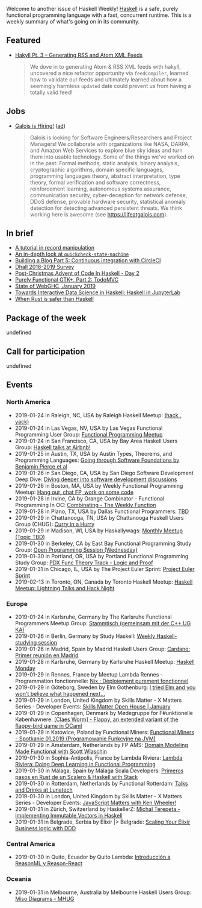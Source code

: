 <!-- 2019-01-24 unpublished -->

Welcome to another issue of Haskell Weekly!
[Haskell](https://www.haskell.org) is a safe, purely functional programming language with a fast, concurrent runtime.
This is a weekly summary of what's going on in its community.

## Featured

-   [Hakyll Pt. 3 – Generating RSS and Atom XML Feeds](https://robertwpearce.com/hakyll-pt-3-generating-rss-and-atom-xml-feeds.html)

    > We dove in to generating Atom & RSS XML feeds with hakyll, uncovered a nice refactor opportunity via `feedCompiler`, learned how to validate our feeds and ultimately learned about how a seemingly harmless `updated` date could prevent us from having a totally valid feed!

## Jobs

-   [Galois is Hiring!](https://workforcenow.adp.com/jobs/apply/posting.html?client=galois&ccId=19000101_000001&type=MP&lang=en_US) ([ad](https://haskellweekly.news/advertising.html))

    > Galois is looking for Software Engineers/Researchers and Project Managers! We collaborate with organizations like NASA, DARPA, and Amazon Web Services to explore blue sky ideas and turn them into usable technology. Some of the things we've worked on in the past: Formal methods, static analysis, binary analysis, cryptographic algorithms, domain specific languages, programming languages theory, abstract interpretation, type theory, formal verification and software correctness, reinforcement learning, autonomous systems assurance, communication security, cyber-deception for network defense, DDoS defense, provable hardware security, statistical anomaly detection for detecting advanced persistent threats. We think working here is awesome (see <https://lifeatgalois.com>).

## In brief

-   [A tutorial in record manipulation](https://gist.github.com/i-am-tom/479478d7ae163249b3092b9aaa668fc8/31490a3d84758f6a721823ad3972bff8c5094f12)
-   [An in-depth look at `quickcheck-state-machine`](https://www.well-typed.com/blog/2019/01/qsm-in-depth/)
-   [Building a Blog Part 5: Continuous integration with CircleCI](https://gaumala.com/posts/2019-01-22-continuous-integration-with-circle-ci.html)
-   [Dhall 2018-2019 Survey](https://docs.google.com/forms/d/e/1FAIpQLSfQApsRF-lv6UXE1IHCLiABHrN9VN4NO6Tz4h61mKSiw76pBQ/viewform)
-   [Post-Christmas Advent of Code In Haskell - Day 2](http://www.tpflug.me/2019/01/18/post-christmas-advent-pt2/)
-   [Purely Functional GTK+, Part 2: TodoMVC](https://haskell-at-work.com/episodes/2019-01-19-purely-functional-gtk-part-2-todo-mvc.html)
-   [State of WebGHC, January 2019](https://webghc.github.io/2019/01/18/state-of-webghc-january-2019.html)
-   [Towards Interactive Data Science in Haskell: Haskell in JupyterLab](https://www.tweag.io/posts/2019-01-23-jupyterlab-ihaskell.html)
-   [When Rust is safer than Haskell](https://www.fpcomplete.com/blog/when-rust-is-safer-than-haskell)

## Package of the week

undefined

## Call for participation

undefined

## Events

### North America

- 2019-01-24 in Raleigh, NC, USA by Raleigh Haskell Meetup: [(hack . yack)](https://www.meetup.com/Raleigh-Haskell-Meetup/events/nsfsnqyzcbgc/)
- 2019-01-24 in Las Vegas, NV, USA by Las Vegas Functional Programming User Group: [Functional Programming Meetup](https://www.meetup.com/las-vegas-functional-programming/events/jkznkqyzcbgc/)
- 2019-01-24 in San Francisco, CA, USA by Bay Area Haskell Users Group: [Haskell talks at Airbnb!](https://www.meetup.com/Bay-Area-Haskell-Users-Group/events/257325119/)
- 2019-01-25 in Austin, TX, USA by Austin Types, Theorems, and Programming Languages: [Going through Software Foundations by Benjamin Pierce et al](https://www.meetup.com/Austin-Types-Theorems-and-Programming-Languages/events/jfkqlnyzcbhc/)
- 2019-01-26 in San Diego, CA, USA by San Diego Software Development Deep Dive: [Diving deeper into software development discussions ](https://www.meetup.com/San-Diego-Software-Development-Deep-Dive/events/mtzbkqyzcbjc/)
- 2019-01-26 in Boston, MA, USA by Weekly Functional Programming Meetup: [Hang out, chat FP, work on some code](https://www.meetup.com/Weekly-Functional-Programming-Meetup/events/vdlnqpyzcbjc/)
- 2019-01-28 in Irvine, CA by Orange Combinator - Functional Programming In OC: [Combinating - The Weekly Function](https://www.meetup.com/orange-combinator/events/lxvjrpyzcblc/)
- 2019-01-28 in Plano, TX, USA by Dallas Functional Programmers: [TBD](https://www.meetup.com/Dallas-Functional-Programmers/events/mrmnmqyzcblc/)
- 2019-01-29 in Chattanooga, TN, USA by Chattanooga Haskell Users Group (CHUG): [Curry in a Hurry](https://www.meetup.com/chaskell/events/257588598/)
- 2019-01-29 in Madison, WI, USA by Haskallywags: [Monthly Meetup (Topic TBD)](https://www.meetup.com/Haskallywags/events/258126764/)
- 2019-01-30 in Berkeley, CA by East Bay Functional Programming Study Group: [Open Programming Session (Wednesday)](https://www.meetup.com/eastbayfunctionalprogramming/events/wmzxpqyzcbnc/)
- 2019-01-30 in Portland, OR, USA by Portland Functional Programming Study Group: [PDX Func Theory Track - Logic and Proof](https://www.meetup.com/Portland-Functional-Programming-Study-Group/events/mpwwbqyzcbfc/)
- 2019-01-31 in Chicago, IL, USA by The Project Euler Sprint: [Project Euler Sprint](https://www.meetup.com/Project-Euler-Sprint/events/ngwzxmyzcbpc/)
- 2019-02-13 in Toronto, ON, Canada by Toronto Haskell Meetup: [Haskell Meetup: Lightning Talks and Hack Night](https://www.meetup.com/meetup-group-evRITRtT/events/258082340/)

### Europe

- 2019-01-24 in Karlsruhe, Germany by The Karlsruhe Functional Programmers Meetup Group: [Stammtisch (gemeinsam mit der C++ UG KA)](https://www.meetup.com/The-Karlsruhe-Functional-Programmers-Meetup-Group/events/wlkqmqyzcbgc/)
- 2019-01-26 in Berlin, Germany by Study Haskell: [Weekly Haskell-studying session](https://www.meetup.com/Study-Haskell/events/nmbsmqyzcbjc/)
- 2019-01-26 in Madrid, Spain by Madrid Haskell Users Group: [Cardano: Primer reunión en Madrid](https://www.meetup.com/Haskell-MAD/events/257956525/)
- 2019-01-28 in Karlsruhe, Germany by Karlsruhe Haskell Meetup: [Haskell Monday](https://www.meetup.com/Karlsruhe-Haskell-Meetup/events/twnxpqyzcblc/)
- 2019-01-29 in Rennes, France by Meetup Lambda Rennes - Programmation fonctionnelle: [Nix : Déploiement purement fonctionnel](https://www.meetup.com/Meetup-Lambda-Rennes-Programmation-fonctionnelle/events/257258435/)
- 2019-01-29 in Göteborg, Sweden by Elm Gothenburg: [I tried Elm and you won't believe what happened next...](https://www.meetup.com/Elm-Gothenburg/events/258068475/)
- 2019-01-29 in London, United Kingdom by Skills Matter - X Matters Series - Developer Events: [Skills Matter Open House | January](https://www.meetup.com/skillsmatter/events/257926162/)
- 2019-01-29 in Copenhagen, Denmark by Mødegruppe for F#unktionelle Københavnere: [[Claes Worm] - Flappy, an extended variant of the flappy-bird game in OCaml](https://www.meetup.com/MoedegruppeFunktionelleKoebenhavnere/events/rqbcdlyzcbmc/)
- 2019-01-29 in Katowice, Poland by Functional Miners: [Functional Miners - Spotkanie 01.2019 (Programowanie Funkcyjne na JVM)](https://www.meetup.com/Functional-Miners/events/257400636/)
- 2019-01-29 in Amsterdam, Netherlands by FP AMS: [Domain Modeling Made Functional with Scott Wlaschin](https://www.meetup.com/fp-ams/events/256998252/)
- 2019-01-30 in Sophia-Antipolis, France by Lambda Riviera: [Lambda Riviera: Doing Deep Learning in Functional Programming](https://www.meetup.com/lambda-riviera/events/spbmjqyzcbdb/)
- 2019-01-30 in Málaga, Spain by Málaga Scala Developers: [Primeros pasos en Rust de un Scalero & Haskell with Stack](https://www.meetup.com/Malaga-Scala/events/257954372/)
- 2019-01-30 in Rotterdam, Netherlands by Functional Rotterdam: [Talks and Drinks at Lunatech](https://www.meetup.com/Functional-Rotterdam/events/257780273/)
- 2019-01-30 in London, United Kingdom by Skills Matter - X Matters Series - Developer Events: [JavaScript Matters with Ken Wheeler! ](https://www.meetup.com/skillsmatter/events/257956980/)
- 2019-01-31 in Zürich, Switzerland by HaskellerZ: [Michal Terepeta - Implementing Immutable Vectors in Haskell](https://www.meetup.com/HaskellerZ/events/257937027/)
- 2019-01-31 in Belgrade, Serbia by Elixir |> Belgrade: [Scaling Your Elixir Business logic with DDD](https://www.meetup.com/elixirbelgrade/events/257139789/)

### Central America

- 2019-01-30 in Quito, Ecuador by Quito Lambda: [Introducción a ReasonML y Reason-React](https://www.meetup.com/Quito-Lambda-Meetup/events/mscxlpyzcbfc/)

### Oceania

- 2019-01-31 in Melbourne, Australia by Melbourne Haskell Users Group: [Miso Diagrams - MHUG](https://www.meetup.com/Melbourne-Haskell-Users-Group/events/qfptslyzcbpc/)
